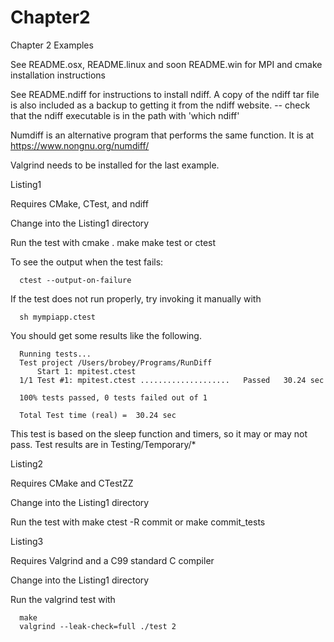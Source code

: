 # Chapter2
Chapter 2 Examples

See README.osx, README.linux and soon README.win for MPI and cmake 
installation instructions

See README.ndiff for instructions to install ndiff. A copy of the
ndiff tar file is also included as a backup to getting it from
the ndiff website.
   -- check that the ndiff executable is in the path with 'which ndiff'

Numdiff is an alternative program that performs the same function. It
is at https://www.nongnu.org/numdiff/

Valgrind needs to be installed for the last example.

Listing1

   Requires CMake, CTest, and ndiff

   Change into the Listing1 directory

   Run the test with
      cmake .
      make
      make test
         or
      ctest
   
   To see the output when the test fails:
   
      ctest --output-on-failure

   If the test does not run properly, try invoking it manually with

      sh mympiapp.ctest
   
   You should get some results like the following.
   
      Running tests...
      Test project /Users/brobey/Programs/RunDiff
          Start 1: mpitest.ctest
      1/1 Test #1: mpitest.ctest ....................   Passed   30.24 sec
   
      100% tests passed, 0 tests failed out of 1
   
      Total Test time (real) =  30.24 sec
   
   This test is based on the sleep function and timers, so it may or may not pass.
   Test results are in Testing/Temporary/*
   
Listing2

   Requires CMake and CTestZZ

   Change into the Listing1 directory

   Run the test with
      make
      ctest -R commit
         or
      make commit_tests

Listing3

   Requires Valgrind and a C99 standard C compiler

   Change into the Listing1 directory

   Run the valgrind test with

      make
      valgrind --leak-check=full ./test 2

   
 
